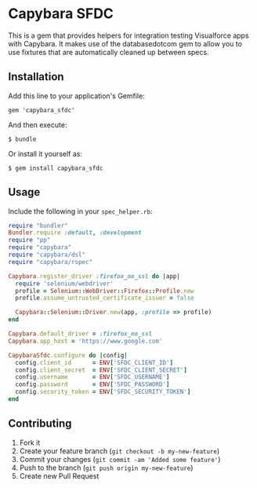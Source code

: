 # Capybara SFDC

This is a gem that provides helpers for integration testing Visualforce apps
with Capybara. It makes use of the databasedotcom gem to allow you to use
fixtures that are automatically cleaned up between specs.

## Installation

Add this line to your application's Gemfile:

    gem 'capybara_sfdc'

And then execute:

    $ bundle

Or install it yourself as:

    $ gem install capybara_sfdc

## Usage

Include the following in your `spec_helper.rb`:

```ruby
require "bundler"
Bundler.require :default, :development
require "pp"
require "capybara"
require "capybara/dsl"
require "capybara/rspec"

Capybara.register_driver :firefox_no_ssl do |app|
  require 'selenium/webdriver'
  profile = Selenium::WebDriver::Firefox::Profile.new
  profile.assume_untrusted_certificate_issuer = false

  Capybara::Selenium::Driver.new(app, :profile => profile)
end

Capybara.default_driver = :firefox_no_ssl
Capybara.app_host = 'https://www.google.com'

CapybaraSfdc.configure do |config|
  config.client_id      = ENV['SFDC_CLIENT_ID']
  config.client_secret  = ENV['SFDC_CLIENT_SECRET']
  config.username       = ENV['SFDC_USERNAME']
  config.password       = ENV['SFDC_PASSWORD']
  config.security_token = ENV['SFDC_SECURITY_TOKEN']
end
```


## Contributing

1. Fork it
2. Create your feature branch (`git checkout -b my-new-feature`)
3. Commit your changes (`git commit -am 'Added some feature'`)
4. Push to the branch (`git push origin my-new-feature`)
5. Create new Pull Request
